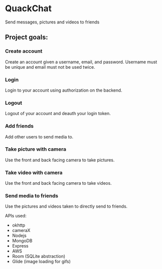 # QuackChat
Send messages, pictures and videos to friends

## Project goals:
### Create account
Create an account given a username, email, and password.
Username must be unique and email must not be used twice.
### Login
Login to your account using authorization on the backend.
### Logout
Logout of your account and deauth your login token.
### Add friends
Add other users to send media to.
### Take picture with camera
Use the front and back facing camera to take pictures.
### Take video with camera
Use the front and back facing camera to take videos.
### Send media to friends
Use the pictures and videos taken to directly send to friends.


APIs used:
* okhttp
* cameraX
* Nodejs
* MongoDB
* Express
* AWS
* Room (SQLite abstraction)
* Glide (image loading for gifs)
